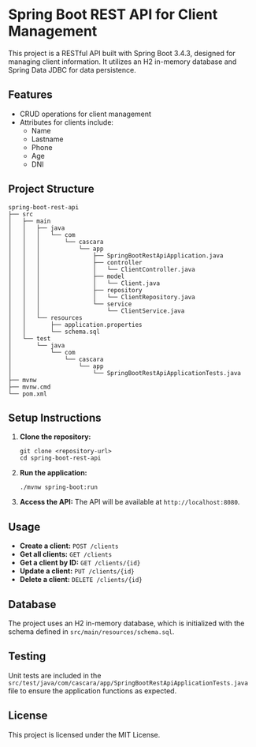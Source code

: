 # Spring Boot REST API for Client Management

This project is a RESTful API built with Spring Boot 3.4.3, designed for managing client information. It utilizes an H2 in-memory database and Spring Data JDBC for data persistence.

## Features

- CRUD operations for client management
- Attributes for clients include:
  - Name
  - Lastname
  - Phone
  - Age
  - DNI

## Project Structure

```
spring-boot-rest-api
├── src
│   ├── main
│   │   ├── java
│   │   │   └── com
│   │   │       └── cascara
│   │   │           └── app
│   │   │               ├── SpringBootRestApiApplication.java
│   │   │               ├── controller
│   │   │               │   └── ClientController.java
│   │   │               ├── model
│   │   │               │   └── Client.java
│   │   │               ├── repository
│   │   │               │   └── ClientRepository.java
│   │   │               └── service
│   │   │                   └── ClientService.java
│   │   └── resources
│   │       ├── application.properties
│   │       └── schema.sql
│   └── test
│       └── java
│           └── com
│               └── cascara
│                   └── app
│                       └── SpringBootRestApiApplicationTests.java
├── mvnw
├── mvnw.cmd
└── pom.xml
```

## Setup Instructions

1. **Clone the repository:**
   ```
   git clone <repository-url>
   cd spring-boot-rest-api
   ```

2. **Run the application:**
   ```
   ./mvnw spring-boot:run
   ```

3. **Access the API:**
   The API will be available at `http://localhost:8080`.

## Usage

- **Create a client:** `POST /clients`
- **Get all clients:** `GET /clients`
- **Get a client by ID:** `GET /clients/{id}`
- **Update a client:** `PUT /clients/{id}`
- **Delete a client:** `DELETE /clients/{id}`

## Database

The project uses an H2 in-memory database, which is initialized with the schema defined in `src/main/resources/schema.sql`. 

## Testing

Unit tests are included in the `src/test/java/com/cascara/app/SpringBootRestApiApplicationTests.java` file to ensure the application functions as expected.

## License

This project is licensed under the MIT License.